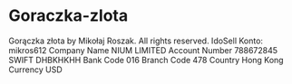 # Goraczka-zlota
Gorączka złota by Mikołaj Roszak. All rights reserved.
IdoSell 
Konto: mikros612
Company Name	NIUM LIMITED
Account Number	788672845
SWIFT	DHBKHKHH
Bank Code	016
Branch Code	478
Country	Hong Kong
Currency	USD
